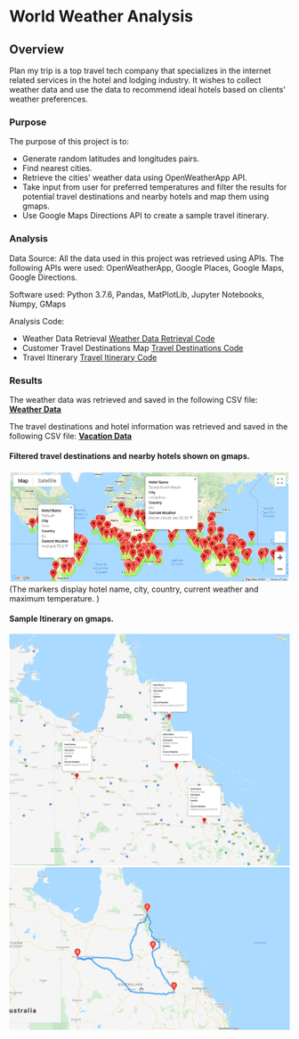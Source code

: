 # World Weather Analysis

## Overview 

 Plan my trip is a top travel tech company that specializes in the internet related services in the hotel and lodging industry. It wishes to collect weather data and use the data to recommend ideal hotels based on clients' weather preferences.

### Purpose

The purpose of this project is to:

- Generate random latitudes and longitudes pairs.
- Find nearest cities.
- Retrieve the cities' weather data using OpenWeatherApp API.
- Take input from user for preferred temperatures and filter the results for potential travel destinations and nearby hotels and map them using gmaps.
- Use Google Maps Directions API to create a sample travel itinerary.

### Analysis

Data Source: All the data used in this project was retrieved using APIs. The following APIs were used: OpenWeatherApp, Google Places, Google Maps, Google Directions.

Software used: Python 3.7.6, Pandas, MatPlotLib, Jupyter Notebooks, Numpy, GMaps

Analysis Code: 
- Weather Data Retrieval [Weather Data Retrieval Code](Weather_Database/WeatherPy_Database.ipynb)
- Customer Travel Destinations Map [Travel Destinations Code](Vacation_Search/Vacation_Search.ipynb)
- Travel Itinerary [Travel Itinerary Code](Vacation_Itinerary/Vacation_Itinerary.ipynb)

### Results

The weather data was retrieved and saved in the following CSV file: **[Weather Data](Weather_Database/WeatherPy_Database.csv)**

The travel destinations and hotel information was retrieved and saved in the following CSV file: **[Vacation Data](Vacation_Search/WeatherPy_vacation.csv)**

#### Filtered travel destinations and nearby hotels shown on gmaps. 
![Potential Travel Destinations](Vacation_Search/WeatherPy_vacation_map.png)
(The markers display hotel name, city, country, current weather and maximum temperature.  )

#### Sample Itinerary on gmaps.
![Sample Itinerary](Vacation_Itinerary/WeatherPy_travel_map_markers.png)   
![Sample Itinerary](Vacation_Itinerary/WeatherPy_travel_map.png)
